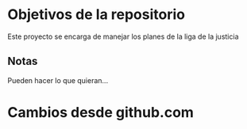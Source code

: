 # Objetivos de la repositorio

Este proyecto se encarga de manejar los planes de la liga de la justicia


## Notas
Pueden hacer lo que quieran...

# Cambios desde github.com
